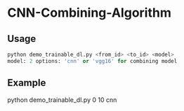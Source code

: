 # CNN-Combining-Algorithm
## Usage

```python
python demo_trainable_dl.py <from_id> <to_id> <model>
model: 2 options: 'cnn' or 'vgg16' for combining model
```
## Example
python demo_trainable_dl.py 0 10 cnn
